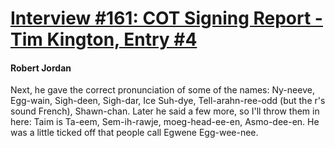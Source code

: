 # [Interview #161: COT Signing Report - Tim Kington, Entry #4](https://www.theoryland.com/intvmain.php?i=161#4)

#### Robert Jordan

Next, he gave the correct pronunciation of some of the names: Ny-neeve, Egg-wain, Sigh-deen, Sigh-dar, Ice Suh-dye, Tell-arahn-ree-odd (but the r's sound French), Shawn-chan. Later he said a few more, so I'll throw them in here: Taim is Ta-eem, Sem-ih-rawje, moeg-head-ee-en, Asmo-dee-en. He was a little ticked off that people call Egwene Egg-wee-nee.

